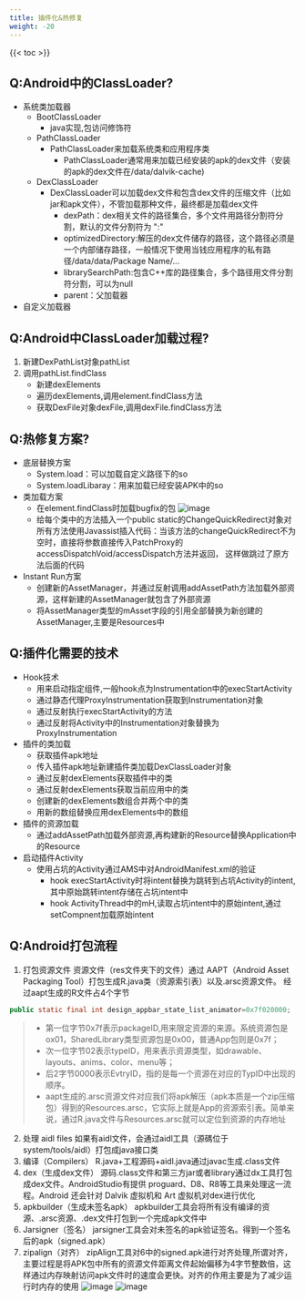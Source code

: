 ```yaml
---
title: 插件化&热修复
weight: -20
---
```


{{< toc >}}

## Q:Android中的ClassLoader?
- 系统类加载器
    - BootClassLoader
        - java实现,包访问修饰符
    - PathClassLoader
        - PathClassLoader来加载系统类和应用程序类
            - PathClassLoader通常用来加载已经安装的apk的dex文件（安装的apk的dex文件在/data/dalvik-cache)
    - DexClassLoader
        - DexClassLoader可以加载dex文件和包含dex文件的压缩文件（比如jar和apk文件），不管加载那种文件，最终都是加载dex文件
            - dexPath：dex相关文件的路径集合，多个文件用路径分割符分割，默认的文件分割符为  ":"
            - optimizedDirectory:解压的dex文件储存的路径，这个路径必须是一个内部储存路径，一般情况下使用当钱应用程序的私有路径/data/data/Package Name/...
            - librarySearchPath:包含C++库的路径集合，多个路径用文件分割符分割，可以为null
            - parent：父加载器
- 自定义加载器

## Q:Android中ClassLoader加载过程?
1. 新建DexPathList对象pathList
2. 调用pathList.findClass
    - 新建dexElements
    - 遍历dexElements,调用element.findClass方法
    - 获取DexFile对象dexFile,调用dexFile.findClass方法

## Q:热修复方案?
* 底层替换方案
    - System.load：可以加载自定义路径下的so
    - System.loadLibaray：用来加载已经安装APK中的so
* 类加载方案
    - 在element.findClass时加载bugfix的包 ![image](/classloader_bugfix.png)
    - 给每个类中的方法插入一个public static的ChangeQuickRedirect对象对所有方法使用Javassist插入代码：当该方法的changeQuickRedirect不为空时，直接将参数直接传入PatchProxy的accessDispatchVoid/accessDispatch方法并返回， 这样做跳过了原方法后面的代码
* Instant Run方案
    - 创建新的AssetManager，并通过反射调用addAssetPath方法加载外部资源，这样新建的AssetManager就包含了外部资源
    - 将AssetManager类型的mAsset字段的引用全部替换为新创建的AssetManager,主要是Resources中

## Q:插件化需要的技术
- Hook技术
    - 用来启动指定组件,一般hook点为Instrumentation中的execStartActivity
    - 通过静态代理ProxyInstrumentation获取到Instrumentation对象
    - 通过反射执行execStartActivity的方法
    - 通过反射将Activity中的Instrumentation对象替换为ProxyInstrumentation
- 插件的类加载
    - 获取插件apk地址
    - 传入插件apk地址新建插件类加载DexClassLoader对象
    - 通过反射dexElements获取插件中的类
    - 通过反射dexElements获取当前应用中的类
    - 创建新的dexElements数组合并两个中的类
    - 用新的数组替换应用dexElements中的数组
- 插件的资源加载
    - 通过addAssetPath加载外部资源,再构建新的Resource替换Application中的Resource
- 启动插件Activity
    - 使用占坑的Activity通过AMS中对AndroidManifest.xml的验证
        - hook execStartActivity时将intent替换为跳转到占坑Activity的intent,其中原始跳转intent存储在占坑intent中
        - hook ActivityThread中的mH,读取占坑intent中的原始intent,通过setCompnent加载原始intent

## Q:Android打包流程
1. 打包资源文件
资源文件（res文件夹下的文件）通过 AAPT（Android Asset Packaging Tool）打包生成R.java类（资源索引表）以及.arsc资源文件。
经过aapt生成的R文件占4个字节
```java
public static final int design_appbar_state_list_animator=0x7f020000;
```
>- 第一位字节0x7f表示packageID,用来限定资源的来源。系统资源包是ox01，SharedLibrary类型资源包是0x00，普通App包则是0x7f；
>- 次一位字节02表示typeID，用来表示资源类型，如drawable、layouts、anims、color、menu等；
>- 后2字节0000表示EvtryID，指的是每一个资源在对应的TypID中出现的顺序。
>- aapt生成的.arsc资源文件对应我们将apk解压（apk本质是一个zip压缩包）得到的Resources.arsc，它实际上就是App的资源索引表。简单来说，通过R.java文件与Resources.arsc就可以定位到资源的内存地址
2. 处理 aidl files
如果有aidl文件，会通过aidl工具（源碼位于system/tools/aidl）打包成java接口类
3. 编译（Compilers）
R.java+工程源码+aidl.java通过javac生成.class文件
4. dex（生成dex文件）
源码.class文件和第三方jar或者library通过dx工具打包成dex文件。AndroidStudio有提供 proguard、D8、R8等工具来处理这一流程。Android 还会针对 Dalvik 虚拟机和 Art 虚拟机对dex进行优化
5. apkbuilder（生成未签名apk）
apkbuilder工具会将所有没有编译的资源、.arsc资源、.dex文件打包到一个完成apk文件中
6. Jarsigner（签名）
jarsigner工具会对未签名的apk验证签名。得到一个签名后的apk（signed.apk）
7. zipalign（对齐）
zipAlign工具对6中的signed.apk进行对齐处理,所谓对齐，主要过程是将APK包中所有的资源文件距离文件起始偏移为4字节整数倍，这样通过内存映射访问apk文件时的速度会更快。对齐的作用主要是为了减少运行时内存的使用
![image](/apk_build_path.png)
![image](/apk_build.png)


